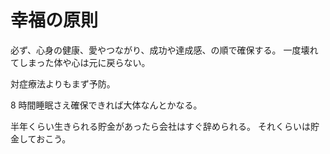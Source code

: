 # 幸福の原則

必ず、心身の健康、愛やつながり、成功や達成感、の順で確保する。
一度壊れてしまった体や心は元に戻らない。

対症療法よりもまず予防。

8 時間睡眠さえ確保できれば大体なんとかなる。

半年くらい生きられる貯金があったら会社はすぐ辞められる。
それくらいは貯金しておこう。

